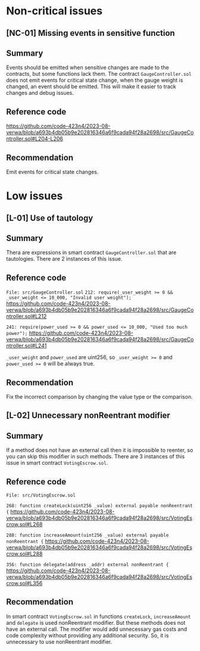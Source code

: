 # Non-critical issues

## [NC-01] Missing events in sensitive function

## Summary
Events should be emitted when sensitive changes are made to the contracts, but some functions lack them.
The contract `GaugeController.sol` does not emit events for critical state change, when the gauge weight is changed, an event should be emitted. This will make it easier to track changes and debug issues.

## Reference code
https://github.com/code-423n4/2023-08-verwa/blob/a693b4db05b9e202816346a6f9cada94f28a2698/src/GaugeController.sol#L204-L206

## Recommendation
Emit events for critical state changes.

# Low issues

## [L-01] Use of tautology

## Summary
Thera are expressions in smart contract `GaugeController.sol` that are tautologies. There are 2 instances of this issue.

## Reference code
`File: src/GaugeController.sol`
`212: require(_user_weight >= 0 && _user_weight <= 10_000, "Invalid user weight");`
https://github.com/code-423n4/2023-08-verwa/blob/a693b4db05b9e202816346a6f9cada94f28a2698/src/GaugeController.sol#L212

`241: require(power_used >= 0 && power_used <= 10_000, "Used too much power");`
https://github.com/code-423n4/2023-08-verwa/blob/a693b4db05b9e202816346a6f9cada94f28a2698/src/GaugeController.sol#L241

`_user_weight` and `power_used` are uint256, so `_user_weight >= 0` and `power_used >= 0` will be always true.

## Recommendation
Fix the incorrect comparison by changing the value type or the comparison.

## [L-02] Unnecessary nonReentrant modifier

## Summary
If a method does not have an external call then it is impossible to reenter, so you can skip this modifier in such methods. There are 3 instances of this issue in smart contract `VotingEscrow.sol`.

## Reference code

`File: src/VotingEscrow.sol`

`268: function createLock(uint256 _value) external payable nonReentrant {`
https://github.com/code-423n4/2023-08-verwa/blob/a693b4db05b9e202816346a6f9cada94f28a2698/src/VotingEscrow.sol#L268

`288: function increaseAmount(uint256 _value) external payable nonReentrant {`
https://github.com/code-423n4/2023-08-verwa/blob/a693b4db05b9e202816346a6f9cada94f28a2698/src/VotingEscrow.sol#L288

`356: function delegate(address _addr) external nonReentrant {`
https://github.com/code-423n4/2023-08-verwa/blob/a693b4db05b9e202816346a6f9cada94f28a2698/src/VotingEscrow.sol#L356

## Recommendation

In smart contract `VotingEscrow.sol` in functions `createLock`, `increaseAmount` and `delegate` is used nonReentrant modifier. But these methods does not have an external call. The modifier would add unnecessary gas costs and code complexity without providing any additional security. So, it is unnecessary to use nonReentrant modifier.




